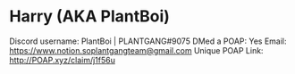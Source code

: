 # Harry (AKA PlantBoi)

Discord username: PlantBoi | PLANTGANG#9075
DMed a POAP: Yes
Email: https://www.notion.soplantgangteam@gmail.com
Unique POAP Link: http://POAP.xyz/claim/j1f56u
